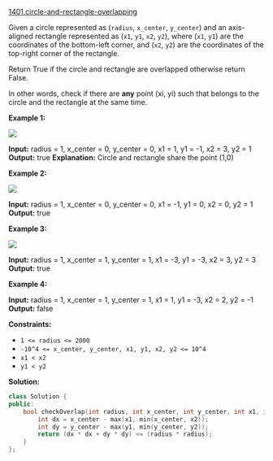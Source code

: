 [1401.circle-and-rectangle-overlapping](https://leetcode.com/problems/circle-and-rectangle-overlapping/)  

Given a circle represented as (`radius`, `x_center`, `y_center`) and an axis-aligned rectangle represented as (`x1`, `y1`, `x2`, `y2`), where (`x1`, `y1`) are the coordinates of the bottom-left corner, and (`x2`, `y2`) are the coordinates of the top-right corner of the rectangle.

Return True if the circle and rectangle are overlapped otherwise return False.

In other words, check if there are **any** point (xi, yi) such that belongs to the circle and the rectangle at the same time.

**Example 1:**

![](https://assets.leetcode.com/uploads/2020/02/20/sample_4_1728.png)

**Input:** radius = 1, x\_center = 0, y\_center = 0, x1 = 1, y1 = -1, x2 = 3, y2 = 1
**Output:** true
**Explanation:** Circle and rectangle share the point (1,0) 

**Example 2:**

**![](https://assets.leetcode.com/uploads/2020/02/20/sample_2_1728.png)**

**Input:** radius = 1, x\_center = 0, y\_center = 0, x1 = -1, y1 = 0, x2 = 0, y2 = 1
**Output:** true

**Example 3:**

**![](https://assets.leetcode.com/uploads/2020/03/03/sample_6_1728.png)**

**Input:** radius = 1, x\_center = 1, y\_center = 1, x1 = -3, y1 = -3, x2 = 3, y2 = 3
**Output:** true

**Example 4:**

**Input:** radius = 1, x\_center = 1, y\_center = 1, x1 = 1, y1 = -3, x2 = 2, y2 = -1
**Output:** false

**Constraints:**

*   `1 <= radius <= 2000`
*   `-10^4 <= x_center, y_center, x1, y1, x2, y2 <= 10^4`
*   `x1 < x2`
*   `y1 < y2`  



**Solution:**  

```cpp
class Solution {
public:
    bool checkOverlap(int radius, int x_center, int y_center, int x1, int y1, int x2, int y2) {
        int dx = x_center - max(x1, min(x_center, x2));
        int dy = y_center - max(y1, min(y_center, y2));
        return (dx * dx + dy * dy) <= (radius * radius);
    }
};
```
      